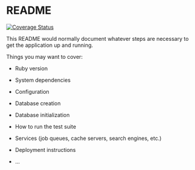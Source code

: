 # README
[![Coverage Status](https://coveralls.io/repos/github/osulp/LibNav-Rails/badge.svg?branch=master)](https://coveralls.io/github/osulp/LibNav-Rails?branch=master)

This README would normally document whatever steps are necessary to get the
application up and running.

Things you may want to cover:

* Ruby version

* System dependencies

* Configuration

* Database creation

* Database initialization

* How to run the test suite

* Services (job queues, cache servers, search engines, etc.)

* Deployment instructions

* ...
